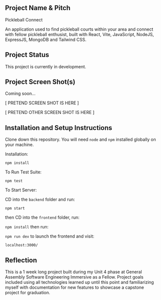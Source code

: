 ## Project Name & Pitch

Pickleball Connect

An application used to find pickleball courts within your area and connect with fellow pickleball enthusist, built with React, Vite, JavaScript, NodeJS, ExpressJS, MongoDB and Tailwind CSS.

## Project Status

This project is currently in development. 

## Project Screen Shot(s)

Coming soon...  

[ PRETEND SCREEN SHOT IS HERE ]

[ PRETEND OTHER SCREEN SHOT IS HERE ]

## Installation and Setup Instructions

Clone down this repository. You will need `node` and `npm` installed globally on your machine.  

Installation:

`npm install`  

To Run Test Suite:  

`npm test`  

To Start Server:

CD into the `backend` folder and run:

`npm start`  

then CD into the `frontend` folder, run:

`npm install` then run:

`npm run dev` to launch the frontend and visit:

`localhost:3000/`  

## Reflection

This is a 1 week long project built during my Unit 4 phase at General Assembly Software Engineering Immersive as a Fellow. Project goals included using all technologies learned up until this point and familiarizing myself with documentation for new features to showcase a capstone project for graduation.  
